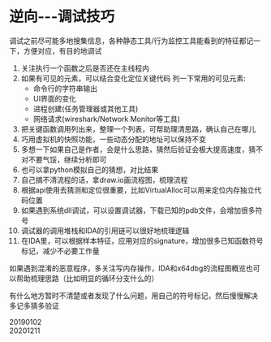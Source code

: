 # 逆向---调试技巧

调试之前尽可能多地搜集信息，各种静态工具/行为监控工具能看到的特征都记一下，方便对应，有目的地调试  

1. 关注执行一个函数之后是否还在主线程内
2. 如果有可见的元素，可以结合变化定位关键代码
    列一下常用的可见元素:
    - 命令行的字符串输出
    - UI界面的变化
    - 进程创建(任务管理器或其他工具)
    - 网络请求(wireshark/Network Monitor等工具)
3. 把关键函数调用列出来，整理一个列表，可帮助理清思路，确认自己在哪儿
4. 巧用虚拟机的快照功能，一些动态分配的地址可以保持不变
5. 多想一下如果自己是作者，会是什么思路，猜然后验证会极大提高速度，猜不对不要气馁，继续分析即可
6. 也可以拿python模拟自己的猜想，对比结果
7. 自己搞不清流程的话，拿draw.io画流程图，梳理流程
8. 根据api使用去猜测和定位很重要，比如VirtualAlloc可以用来定位内存独立代码位置
9. 如果遇到系统dll调试，可以设置调试器，下载已知的pdb文件，会增加很多符号
10. 调试器的调用堆栈和IDA的引用链可以很好地梳理逻辑
11. 在IDA里，可以根据样本特征，应用对应的signature，增加很多已知函数符号标记，减少不必要工作量

如果遇到混淆的恶意程序，多关注写内存操作，IDA和x64dbg的流程图概览也可以帮助梳理思路（比如明显的循环分支什么的）  

有什么地方暂时不清楚或者发现了什么问题，用自己的符号标记，然后慢慢解决  
多记多猜多验证  


20190102  
20201211  